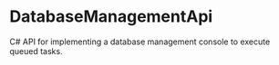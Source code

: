 # DatabaseManagementApi
C# API for implementing a database management console to execute queued tasks.
